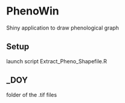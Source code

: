 # PhenoWin
Shiny application to draw phenological graph

## Setup
launch script Extract_Pheno_Shapefile.R

## _DOY
folder of the .tif files
